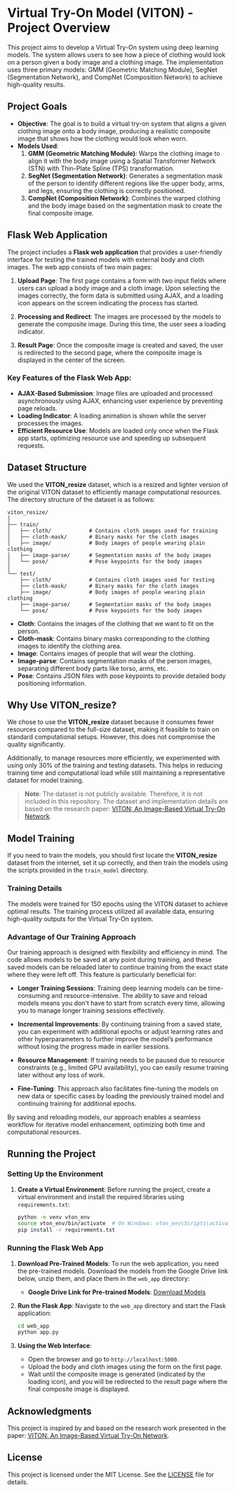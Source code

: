 # Virtual Try-On Model (VITON) - Project Overview

This project aims to develop a Virtual Try-On system using deep learning models. The system allows users to see how a piece of clothing would look on a person given a body image and a clothing image. The implementation uses three primary models: GMM (Geometric Matching Module), SegNet (Segmentation Network), and CompNet (Composition Network) to achieve high-quality results.

## Project Goals

- **Objective**: The goal is to build a virtual try-on system that aligns a given clothing image onto a body image, producing a realistic composite image that shows how the clothing would look when worn.
- **Models Used**:
  1. **GMM (Geometric Matching Module)**: Warps the clothing image to align it with the body image using a Spatial Transformer Network (STN) with Thin-Plate Spline (TPS) transformation.
  2. **SegNet (Segmentation Network)**: Generates a segmentation mask of the person to identify different regions like the upper body, arms, and legs, ensuring the clothing is correctly positioned.
  3. **CompNet (Composition Network)**: Combines the warped clothing and the body image based on the segmentation mask to create the final composite image.

## Flask Web Application

The project includes a **Flask web application** that provides a user-friendly interface for testing the trained models with external body and cloth images. The web app consists of two main pages:

1. **Upload Page**: The first page contains a form with two input fields where users can upload a body image and a cloth image. Upon selecting the images correctly, the form data is submitted using AJAX, and a loading icon appears on the screen indicating the process has started.
  
2. **Processing and Redirect**: The images are processed by the models to generate the composite image. During this time, the user sees a loading indicator.

3. **Result Page**: Once the composite image is created and saved, the user is redirected to the second page, where the composite image is displayed in the center of the screen.

### Key Features of the Flask Web App:

- **AJAX-Based Submission**: Image files are uploaded and processed asynchronously using AJAX, enhancing user experience by preventing page reloads.
- **Loading Indicator**: A loading animation is shown while the server processes the images.
- **Efficient Resource Use**: Models are loaded only once when the Flask app starts, optimizing resource use and speeding up subsequent requests.

## Dataset Structure

We used the **VITON_resize** dataset, which is a resized and lighter version of the original VITON dataset to efficiently manage computational resources. The directory structure of the dataset is as follows:

```
viton_resize/
│
├── train/
│   ├── cloth/            # Contains cloth images used for training
│   ├── cloth-mask/       # Binary masks for the cloth images
│   ├── image/            # Body images of people wearing plain clothing
│   ├── image-parse/      # Segmentation masks of the body images
│   └── pose/             # Pose keypoints for the body images
│
└── test/
    ├── cloth/            # Contains cloth images used for testing
    ├── cloth-mask/       # Binary masks for the cloth images
    ├── image/            # Body images of people wearing plain clothing
    ├── image-parse/      # Segmentation masks of the body images
    └── pose/             # Pose keypoints for the body images
```

- **Cloth**: Contains the images of the clothing that we want to fit on the person.
- **Cloth-mask**: Contains binary masks corresponding to the clothing images to identify the clothing area.
- **Image**: Contains images of people that will wear the clothing.
- **Image-parse**: Contains segmentation masks of the person images, separating different body parts like torso, arms, etc.
- **Pose**: Contains JSON files with pose keypoints to provide detailed body positioning information.

## Why Use VITON_resize?

We chose to use the **VITON_resize** dataset because it consumes fewer resources compared to the full-size dataset, making it feasible to train on standard computational setups. However, this does not compromise the quality significantly.

Additionally, to manage resources more efficiently, we experimented with using only 30% of the training and testing datasets. This helps in reducing training time and computational load while still maintaining a representative dataset for model training.

> **Note**: The dataset is not publicly available. Therefore, it is not included in this repository. The dataset and implementation details are based on the research paper: [VITON: An Image-Based Virtual Try-On Network](https://openaccess.thecvf.com/content_cvpr_2018/papers/Han_VITON_An_Image-Based_CVPR_2018_paper.pdf).

## Model Training

If you need to train the models, you should first locate the **VITON_resize** dataset from the internet, set it up correctly, and then train the models using the scripts provided in the `train_model` directory.


### Training Details

The models were trained for 150 epochs using the VITON dataset to achieve optimal results. The training process utilized all available data, ensuring high-quality outputs for the Virtual Try-On system.


### Advantage of Our Training Approach

Our training approach is designed with flexibility and efficiency in mind. The code allows models to be saved at any point during training, and these saved models can be reloaded later to continue training from the exact state where they were left off. This feature is particularly beneficial for:

- **Longer Training Sessions**: Training deep learning models can be time-consuming and resource-intensive. The ability to save and reload models means you don't have to start from scratch every time, allowing you to manage longer training sessions effectively.
  
- **Incremental Improvements**: By continuing training from a saved state, you can experiment with additional epochs or adjust learning rates and other hyperparameters to further improve the model’s performance without losing the progress made in earlier sessions.

- **Resource Management**: If training needs to be paused due to resource constraints (e.g., limited GPU availability), you can easily resume training later without any loss of work.

- **Fine-Tuning**: This approach also facilitates fine-tuning the models on new data or specific cases by loading the previously trained model and continuing training for additional epochs.

By saving and reloading models, our approach enables a seamless workflow for iterative model enhancement, optimizing both time and computational resources.


## Running the Project

### Setting Up the Environment

1. **Create a Virtual Environment**: Before running the project, create a virtual environment and install the required libraries using `requirements.txt`:

   ```bash
   python -m venv vton_env
   source vton_env/bin/activate  # On Windows: vton_env\Scripts\activate
   pip install -r requirements.txt
   ```

### Running the Flask Web App

1. **Download Pre-Trained Models**: To run the web application, you need the pre-trained models. Download the models from the Google Drive link below, unzip them, and place them in the `web_app` directory:

   - **Google Drive Link for Pre-trained Models**: [Download Models](https://drive.google.com/file/d/1BF4pEZeorm0yfKC_rFeukByvBidm1w27/view?usp=sharing)

2. **Run the Flask App**: Navigate to the `web_app` directory and start the Flask application:

   ```bash
   cd web_app
   python app.py
   ```

3. **Using the Web Interface**:
   - Open the browser and go to `http://localhost:5000`.
   - Upload the body and cloth images using the form on the first page.
   - Wait until the composite image is generated (indicated by the loading icon), and you will be redirected to the result page where the final composite image is displayed.

## Acknowledgments

This project is inspired by and based on the research work presented in the paper: [VITON: An Image-Based Virtual Try-On Network](https://openaccess.thecvf.com/content_cvpr_2018/papers/Han_VITON_An_Image-Based_CVPR_2018_paper.pdf).

## License
This project is licensed under the MIT License. See the [LICENSE](./LICENSE) file for details.